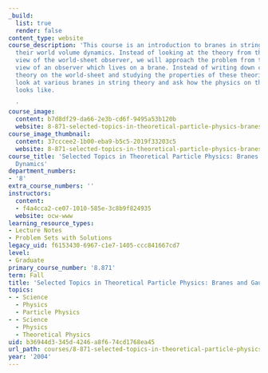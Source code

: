 ```yaml
---
_build:
  list: true
  render: false
content_type: website
course_description: 'This course is an introduction to branes in string theory and
  their world volume dynamics. Instead of looking at the theory from the point of
  view of the world-sheet observer, we will approach the problem from the point of
  view of an observer which lives on a brane. Instead of writing down conformal field
  theory on the world-sheet and studying the properties of these theories, we will
  look at various branes in string theory and ask how the physics on their world-volume
  looks like.

  '
course_image:
  content: b7d8df29-da66-2e3b-cd6f-9495a53b120b
  website: 8-871-selected-topics-in-theoretical-particle-physics-branes-and-gauge-theory-dynamics-fall-2004
course_image_thumbnail:
  content: 37cccee2-1b00-eba9-b5c5-2019f33203c5
  website: 8-871-selected-topics-in-theoretical-particle-physics-branes-and-gauge-theory-dynamics-fall-2004
course_title: 'Selected Topics in Theoretical Particle Physics: Branes and Gauge Theory
  Dynamics'
department_numbers:
- '8'
extra_course_numbers: ''
instructors:
  content:
  - f4a4cca2-ce07-1010-585e-3c8b9f824935
  website: ocw-www
learning_resource_types:
- Lecture Notes
- Problem Sets with Solutions
legacy_uid: f6153430-6967-c1e7-1405-ccc841667cd7
level:
- Graduate
primary_course_number: '8.871'
term: Fall
title: 'Selected Topics in Theoretical Particle Physics: Branes and Gauge Theory Dynamics'
topics:
- - Science
  - Physics
  - Particle Physics
- - Science
  - Physics
  - Theoretical Physics
uid: b36944d3-345d-4246-a8f6-74cd1768ea45
url_path: courses/8-871-selected-topics-in-theoretical-particle-physics-branes-and-gauge-theory-dynamics-fall-2004
year: '2004'
---
```

